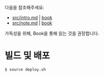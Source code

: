 다음을 참조해주세요:

* [src/intro.md](src/intro.md) | [book](https://ky0422.github.io/intro.html)
* [src/note.md](src/note.md) | [book](https://ky0422.github.io/note.html)

가독성을 위해, Book을 통해 읽는 것을 권장합니다.

# 빌드 및 배포

```console
$ source deploy.sh
```
